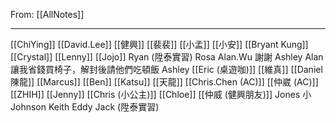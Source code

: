 From: [[AllNotes]]

---

[[ChiYing]]
[[David.Lee]]
[[健興]]
[[裴裴]]
[[小孟]]
[[小安]]
[[Bryant Kung]]
[[Crystal]]
[[Lenny]]
[[Jojo]]
Ryan (陞泰實習)
Rosa
Alan.Wu 謝謝 Ashley Alan 讓我省錢買椅子，解封後請他們吃頓飯
Ashley
[[Eric (桌遊咖)]]
[[維真]]
[[Daniel 陳龍]]
[[Marcus]]
[[Ben]]
[[Katsu]]
[[天龍]]
[[Chris.Chen (AC)]]
[[仲崴 (AC)]]
[[ZHIH]]
[[Jenny]]
[[Chris (小公主)]]
[[Chloe]]
[[仲威 (健興朋友)]]
Jones
小 Johnson
Keith
Eddy
Jack (陞泰實習)

